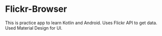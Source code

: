 # Flickr-Browser
This is practice app to learn Kotlin and Android. Uses Flickr API to get data. Used Material Design for UI.

